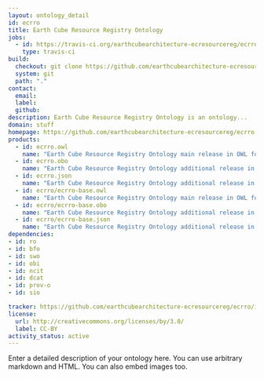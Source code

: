 ```yaml
---
layout: ontology_detail
id: ecrro
title: Earth Cube Resource Registry Ontology
jobs:
  - id: https://travis-ci.org/earthcubearchitecture-ecresourcereg/ecrro
    type: travis-ci
build:
  checkout: git clone https://github.com/earthcubearchitecture-ecresourcereg/ecrro.git
  system: git
  path: "."
contact:
  email: 
  label: 
  github: 
description: Earth Cube Resource Registry Ontology is an ontology...
domain: stuff
homepage: https://github.com/earthcubearchitecture-ecresourcereg/ecrro
products:
  - id: ecrro.owl
    name: "Earth Cube Resource Registry Ontology main release in OWL format"
  - id: ecrro.obo
    name: "Earth Cube Resource Registry Ontology additional release in OBO format"
  - id: ecrro.json
    name: "Earth Cube Resource Registry Ontology additional release in OBOJSon format"
  - id: ecrro/ecrro-base.owl
    name: "Earth Cube Resource Registry Ontology main release in OWL format"
  - id: ecrro/ecrro-base.obo
    name: "Earth Cube Resource Registry Ontology additional release in OBO format"
  - id: ecrro/ecrro-base.json
    name: "Earth Cube Resource Registry Ontology additional release in OBOJSon format"
dependencies:
- id: ro
- id: bfo
- id: swo
- id: obi
- id: ncit
- id: dcat
- id: prov-o
- id: sio

tracker: https://github.com/earthcubearchitecture-ecresourcereg/ecrro/issues
license:
  url: http://creativecommons.org/licenses/by/3.0/
  label: CC-BY
activity_status: active
---
```


Enter a detailed description of your ontology here. You can use arbitrary markdown and HTML.
You can also embed images too.

